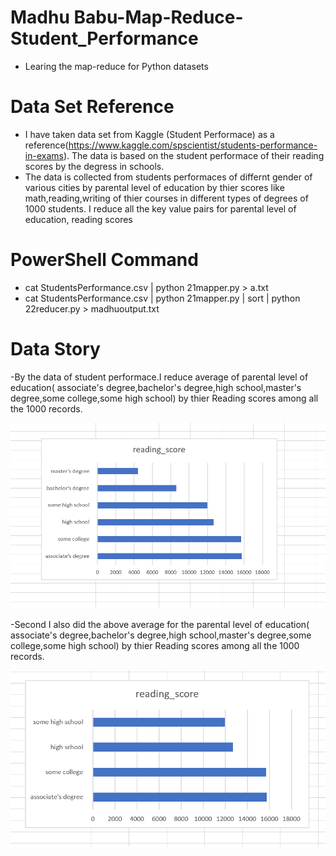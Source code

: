 # Madhu Babu-Map-Reduce-Student_Performance
- Learing the map-reduce for Python datasets

# Data Set Reference 
- I have taken data set from Kaggle (Student Performace) as a reference(https://www.kaggle.com/spscientist/students-performance-in-exams). The data is based on the student performace of their reading scores by the degress in schools.
- The data is collected from students performaces of differnt gender of various cities by parental level of education  by thier scores like math,reading,writing of thier courses in different types of degrees of 1000 students. I reduce all the key value pairs for parental level of education, reading scores
# PowerShell Command
- cat StudentsPerformance.csv | python 21mapper.py > a.txt
- cat StudentsPerformance.csv | python 21mapper.py | sort | python 22reducer.py > madhuoutput.txt
# Data Story 
-By the data of student performace.I reduce average of parental level of education( associate's degree,bachelor's degree,high school,master's degree,some college,some high school) by thier Reading scores among all the 1000 records.

![BarGraph](/images/average_reading_score%20.png)

-Second I also did the above average for the parental level of education( associate's degree,bachelor's degree,high school,master's degree,some college,some high school) by thier Reading scores among all the 1000 records.

![BarGraph](images/above_average.png)


